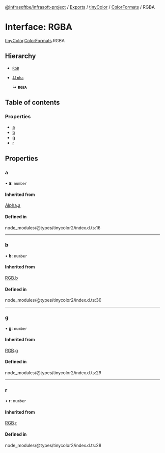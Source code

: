 [@infrasoftbe/infrasoft-project](../README.md) / [Exports](../modules.md) / [tinyColor](../modules/tinyColor.md) / [ColorFormats](../modules/tinyColor.ColorFormats.md) / RGBA

# Interface: RGBA

[tinyColor](../modules/tinyColor.md).[ColorFormats](../modules/tinyColor.ColorFormats.md).RGBA

## Hierarchy

- [`RGB`](tinyColor.ColorFormats.RGB.md)

- [`Alpha`](tinyColor.ColorFormats.Alpha.md)

  ↳ **`RGBA`**

## Table of contents

### Properties

- [a](tinyColor.ColorFormats.RGBA.md#a)
- [b](tinyColor.ColorFormats.RGBA.md#b)
- [g](tinyColor.ColorFormats.RGBA.md#g)
- [r](tinyColor.ColorFormats.RGBA.md#r)

## Properties

### a

• **a**: `number`

#### Inherited from

[Alpha](tinyColor.ColorFormats.Alpha.md).[a](tinyColor.ColorFormats.Alpha.md#a)

#### Defined in

node_modules/@types/tinycolor2/index.d.ts:16

___

### b

• **b**: `number`

#### Inherited from

[RGB](tinyColor.ColorFormats.RGB.md).[b](tinyColor.ColorFormats.RGB.md#b)

#### Defined in

node_modules/@types/tinycolor2/index.d.ts:30

___

### g

• **g**: `number`

#### Inherited from

[RGB](tinyColor.ColorFormats.RGB.md).[g](tinyColor.ColorFormats.RGB.md#g)

#### Defined in

node_modules/@types/tinycolor2/index.d.ts:29

___

### r

• **r**: `number`

#### Inherited from

[RGB](tinyColor.ColorFormats.RGB.md).[r](tinyColor.ColorFormats.RGB.md#r)

#### Defined in

node_modules/@types/tinycolor2/index.d.ts:28
